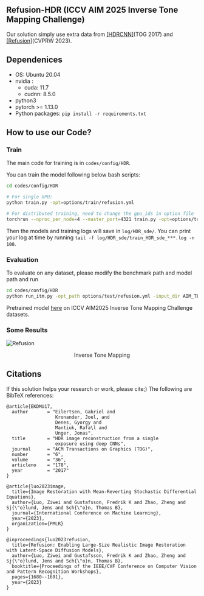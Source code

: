
## Refusion-HDR (ICCV AIM 2025 Inverse Tone Mapping Challenge) 

Our solution simply use extra data from [[HDRCNN]](https://computergraphics.on.liu.se/hdrcnn/)(TOG 2017) and [[Refusion]](https://github.com/Algolzw/image-restoration-sde)(CVPRW 2023). </sub>

## Dependenices

* OS: Ubuntu 20.04
* nvidia :
	- cuda: 11.7
	- cudnn: 8.5.0
* python3
* pytorch >= 1.13.0
* Python packages: `pip install -r requirements.txt`

## How to use our Code?

### Train
The main code for training is in `codes/config/HDR`.

You can train the model following below bash scripts:

```bash
cd codes/config/HDR

# For single GPU:
python train.py -opt=options/train/refusion.yml

# For distributed training, need to change the gpu_ids in option file
torchrun --nproc_per_node=4 --master_port=4321 train.py -opt=options/train/refusion.yml --launcher pytorch
```

Then the models and training logs will save in `log/HDR_sde/`. 
You can print your log at time by running `tail -f log/HDR_sde/train_HDR_sde_***.log -n 100`.

### Evaluation
To evaluate on any dataset, please modify the benchmark path and model path and run

```bash
cd codes/config/HDR
python run_itm.py -opt_path options/test/refusion.yml -input_dir AIM_TEST -output_dir output -pretrained_path lastest_EMA.pth
```

Pretrained model [here](https://www.dropbox.com/scl/fi/yg44t2i9tgrlsn3c1punc/lastest_EMA.pth?rlkey=fhjb37o34i9yt12337pyed5gi&st=43psqej3&dl=0) on ICCV AIM2025 Inverse Tone Mapping Challenge datasets.

### Some Results
![Refusion](figs/HDR.png)
<div align='center'>Inverse Tone Mapping</div>


## Citations
If this solution helps your research or work, please cite;)
The following are BibTeX references:

```
@article{EKDMU17,
  author       = "Eilertsen, Gabriel and 
                  Kronander, Joel, and 
                  Denes, Gyorgy and 
                  Mantiuk, Rafa\l and 
                  Unger, Jonas",
  title        = "HDR image reconstruction from a single 
                  exposure using deep CNNs",
  journal      = "ACM Transactions on Graphics (TOG)",
  number       = "6",
  volume       = "36",
  articleno    = "178",
  year         = "2017"
}

@article{luo2023image,
  title={Image Restoration with Mean-Reverting Stochastic Differential Equations},
  author={Luo, Ziwei and Gustafsson, Fredrik K and Zhao, Zheng and Sj{\"o}lund, Jens and Sch{\"o}n, Thomas B},
  journal={International Conference on Machine Learning},
  year={2023},
  organization={PMLR}
}

@inproceedings{luo2023refusion,
  title={Refusion: Enabling Large-Size Realistic Image Restoration with Latent-Space Diffusion Models},
  author={Luo, Ziwei and Gustafsson, Fredrik K and Zhao, Zheng and Sj{\"o}lund, Jens and Sch{\"o}n, Thomas B},
  booktitle={Proceedings of the IEEE/CVF Conference on Computer Vision and Pattern Recognition Workshops},
  pages={1680--1691},
  year={2023}
}
```
